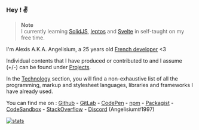 ### Hey ! ✌️

> **Note**   
> I currently learning [SolidJS][SolidJS], [leptos][leptos] and [Svelte][Svelte]
> in self-taught on my free time.

I'm   Alexis  A.K.A.  Angelisium,  a   25  years   old [French developer][P1] <3

Individual contents  that I have  produced or contributed  to and I assume (+/-)
can be found under [Projects][P4].

In the [Technology][P5] section, you will  find a non-exhaustive list of all the
programming, markup  and stylesheet  languages, libraries  and frameworks I have
already used.

You can find me on : [Github][S1]  -  [GitLab][S2] - [CodePen][S3] - [npm][S4] -
[Packagist][S5]  -  [CodeSandbox][S6]  -   [StackOverflow][S7]  -  [Discord][S8]
(Angelisium#1997)

[![stats][GitHubReadmeStats]][S1]

<!-----------------------------------------------------------------------------
 ! Page links                                                                 -
 !----------------------------------------------------------------------------->
[P1]: /page/developer.md
[P2]: /page/ethical-hacker.md
[P3]: /page/reverse-engineer.md
[P4]: /page/projects.md
[P5]: /page/technology.md

<!-----------------------------------------------------------------------------
 ! Social media links                                                         -
 !----------------------------------------------------------------------------->
[S1]: https://github.com/Angelisium
[S2]: https://gitlab.com/Angelisium
[S3]: https://codepen.io/angelisium
[S4]: https://www.npmjs.com/~angelisium
[S5]: https://packagist.org/users/Angelisium/
[S6]: https://codesandbox.io/u/Angelisium
[S7]: https://stackoverflow.com/users/14490630/angelisium
[S8]: https://discord.gg/W9FTvaPD8b

<!-----------------------------------------------------------------------------
 ! Other links :                                                              -
 !----------------------------------------------------------------------------->
[SolidJS]: https://www.solidjs.com/
[leptos]: https://github.com/gbj/leptos
[Svelte]: https://svelte.dev/

[GitHubReadmeStats]: https://github-readme-stats.vercel.app/api?username=Angelisium&&hide_title=true&include_all_commits=true&count_private=true&show_icons=true&theme=transparent
